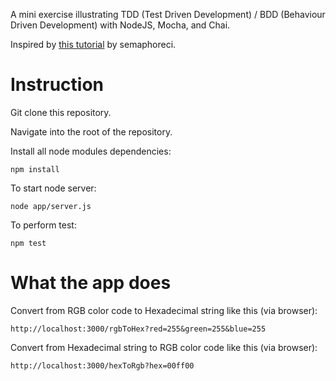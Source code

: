A mini exercise illustrating TDD (Test Driven Development) / BDD (Behaviour Driven Development) with NodeJS, Mocha, and Chai.

Inspired by [this tutorial](https://semaphoreci.com/community/tutorials/getting-started-with-node-js-and-mocha) by semaphoreci.

# Instruction

Git clone this repository.

Navigate into the root of the repository.

Install all node modules dependencies:

```
npm install
```

To start node server:

```
node app/server.js
```

To perform test:

```
npm test
```

# What the app does

Convert from RGB color code to Hexadecimal string like this (via browser):

```
http://localhost:3000/rgbToHex?red=255&green=255&blue=255
```

Convert from Hexadecimal string to RGB color code like this (via browser):

```
http://localhost:3000/hexToRgb?hex=00ff00
```